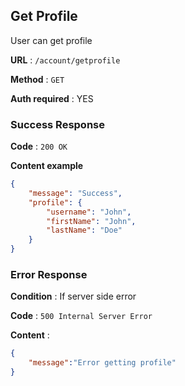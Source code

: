 ## Get Profile

User can get profile

**URL** : `/account/getprofile`

**Method** : `GET`

**Auth required** : YES

### Success Response

**Code** : `200 OK`

**Content example**

```json
{
    "message": "Success",
    "profile": {
        "username": "John",
        "firstName": "John",
        "lastName": "Doe"
    }
}
```

### Error Response

**Condition** : If server side error

**Code** : `500 Internal Server Error`

**Content** :

```json
{
    "message":"Error getting profile"
}
```
